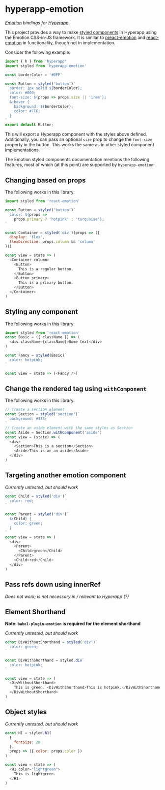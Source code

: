 # hyperapp-emotion

*[Emotion](https://emotion.sh/) bindings for [Hyperapp](https://hyperapp.js.org/)*

This project provides a way to make [styled components](https://emotion.sh/docs/styled) in Hyperapp using the Emotion CSS-in-JS framework. It is similar to [preact-emotion](https://github.com/emotion-js/emotion/tree/master/packages/preact-emotion) and [react-emotion](https://github.com/emotion-js/emotion/tree/master/packages/react-emotion) in functionality, though not in implementation.

Consider the following example:

~~~javascript
import { h } from 'hyperapp'
import styled from 'hyperapp-emotion'

const borderColor = '#0FF'

const Button = styled('button')`
  border: 1px solid ${borderColor};
  color: #000;
  font-size: ${props => props.size || '1rem'};
  &:hover {
    background: ${borderColor};
    color: #FFF;
  }
`
export default Button;
~~~

This will export a Hyperapp component with the styles above defined. Additionally, you can pass an optional `size` prop to change the `font-size` property in the button. This works the same as in other styled component implementations.

The Emotion styled components documentation mentions the following features, most of which (at this point) are supported by `hyperapp-emotion`:

## Changing based on props

The following works in this library:

~~~javascript
import styled from 'react-emotion'

const Button = styled('button')`
  color: ${props =>
    props.primary ? 'hotpink' : 'turquoise'};
`

const Container = styled('div')(props => ({
  display: 'flex',
  flexDirection: props.column && 'column'
}))

const view = state => (
  <Container column>
    <Button>
      This is a regular button.
    </Button>
    <Button primary>
      This is a primary button.
    </Button>
  </Container>
)
~~~

## Styling any component

The following works in this library:

~~~javascript
import styled from 'react-emotion'
const Basic = ({ className }) => (
  <div className={className}>Some text</div>
)

const Fancy = styled(Basic)`
  color: hotpink;
`

const view = state => (<Fancy />)
~~~

## Change the rendered tag using `withComponent`

The following works in this library:

~~~javascript
// Create a section element
const Section = styled('section')`
  background: #333;
`
// Create an aside element with the same styles as Section
const Aside = Section.withComponent('aside')
const view = (state) => (
  <div>
    <Section>This is a section</Section>
    <Aside>This is an an aside</Aside>
  </div>
)
~~~

## Targeting another emotion component

*Currently untested, but should work*

~~~javascript
const Child = styled('div')`
  color: red;
`

const Parent = styled('div')`
  ${Child} {
    color: green;
  }
`
const view = state => (
  <div>
    <Parent>
      <Child>green</Child>
    </Parent>
    <Child>red</Child>
  </div>
)
~~~

## Pass refs down using innerRef

*Does not work; is not necessary in / relevant to Hyperapp (?)*

## Element Shorthand

**Note: `babel-plugin-emotion` is required for the element shorthand**

*Currently untested, but should work*

~~~javascript
const DivWithoutShorthand = styled('div')`
  color: green;
`

const DivWithShorthand = styled.div`
  color: hotpink;
`

const view = state => (
  <DivWithoutShorthand>
    This is green. <DivWithShorthand>This is hotpink.</DivWithShorthand>
  </DivWithoutShorthand>
)
~~~

## Object styles

*Currently untested, but should work*

~~~javascript
const H1 = styled.h1(
  {
    fontSize: 20
  },
  props => ({ color: props.color })
)

const view = state => (
  <H1 color="lightgreen">
    This is lightgreen.
  </H1>
)
~~~
